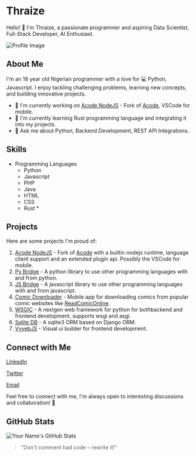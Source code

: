 # Thraize

Hello! 👋 I'm Thraize, a passionate programmer and aspiring Data Scientist, Full-Stack Developer, AI Enthusiast.

![Profile Image](https://avatars.githubusercontent.com/u/90985774?v=4)

## About Me

I'm an 18 year old Nigerian programmer with a love for 💻 Python, Javascript. I enjoy tackling challenging problems, learning new concepts, and building innovative projects.

- 🔭 I'm currently working on [Acode NodeJS](https://github.com/7HR4IZ3/Acode) - Fork of [Acode](https://github.com/deadlyjack/Acode), VSCode for mobile.
- 🌱 I'm currently learning Rust programming language and integrating it into my projects.
- 💬 Ask me about Python, Backend Development, REST API Integrations.

## Skills

- Programming Languages
  - Python
  - Javascript
  - PHP
  - Java
  - HTML
  - CSS
  - Rust *

## Projects

Here are some projects I'm proud of:

1. [Acode NodeJS](https://github.com/7HR4IZ3/Acode) - Fork of [Acode](https://github.com/deadlyjack/Acode) with a builtin nodejs runtime, language client support and an extended plugin api. Possibly the VSCode for mobile.
2. [Py Bridge](https://github.com/7HR4IZ3/py_bridge) - A python library to use other programming languages with and from python.
3. [JS Bridge](https://github.com/7HR4IZ3/js_bridge) - A javascript library to use other programming languages with and from javascript.
4. [Comic Downloader](https://github.com/7HR4IZ3/comic-downloader) - Mobile app for downloading comics from popular comic websites like [ReadComicOnline](https://readcomiconline.li).
5. [WSGIC](https://github.com/7HR4IZ3/wsgic) - A nextgen web framework for python for bothbackend and frontend development, supports wsgi and asgi.
6. [Sqlite DB](https://github.com/7HR4IZ3/Sqlite-DB) - A sqlite3 ORM based on Django ORM.
7. [VvvebJS](https://github.com/7HR4IZ3/vvvebjs-plus) - Visual ui builder for frontend development.

## Connect with Me

[LinkedIn](https://www.linkedin.com/in/alhassan-abdulazeez-ab5a2827a/)

[Twitter](https://x.com/IamThraize)
<!-- [![Personal Website/Blog](Website Icon URL)](Link to Your Website/Blog) -->
[Email](gamerxville@gmail.com)

Feel free to connect with me, I'm always open to interesting discussions and collaboration! 🚀

## GitHub Stats

![Your Name's GitHub Stats](https://github-readme-stats.vercel.app/api?username=7HR4IZ3&show_icons=true&theme=radical)

<!-- Other badges or widgets you want to include -->

<!-- A quote or something personal that reflects your programming philosophy -->

> "Don't comment bad code – rewrite it!"
